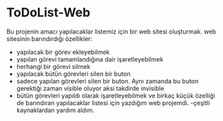 # ToDoList-Web
 Bu projenin amacı yapılacaklar listemiz için bir web sitesi oluşturmak.
 web sitesinin barındırdığı özellikler:
 * yapılacak bir görev ekleyebilmek
 * yapılan görevi tamamlandığına dair işaretleyebilmek
 * herhangi bir görevi silmek
 * yapılacak bütün görevleri silen bir buton
 * sadece yapılan görevleri silen bir buton. Aynı zamanda bu buton gerektiği zaman visible oluyor aksi takdirde invisible
 * bütün görevleri yapıldı olarak işaretleyebilmek
 ve birkaç küçük özelliği de barındıran yapılacaklar listesi için yazdığım web projemdi.
-çeşitli kaynaklardan yardım aldım.

